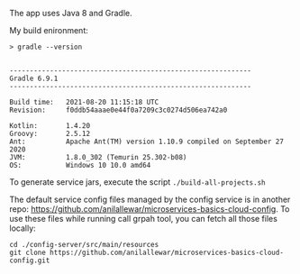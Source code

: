 The app uses Java 8 and Gradle. 


My build enironment: 
```
> gradle --version


------------------------------------------------------------
Gradle 6.9.1
------------------------------------------------------------

Build time:   2021-08-20 11:15:18 UTC
Revision:     f0ddb54aaae0e44f0a7209c3c0274d506ea742a0

Kotlin:       1.4.20
Groovy:       2.5.12
Ant:          Apache Ant(TM) version 1.10.9 compiled on September 27 2020
JVM:          1.8.0_302 (Temurin 25.302-b08)
OS:           Windows 10 10.0 amd64
```

To generate service jars, execute the script `./build-all-projects.sh`

The default service config files managed by the config service is in another repo: https://github.com/anilallewar/microservices-basics-cloud-config. To use these files while running call grpah tool, you can fetch all those files locally: 
```
cd ./config-server/src/main/resources
git clone https://github.com/anilallewar/microservices-basics-cloud-config.git
```
